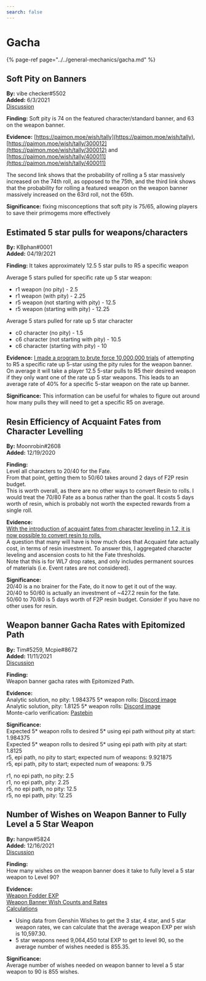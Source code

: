 ```yaml
---
search: false
---
```


# Gacha

{% page-ref page="../../general-mechanics/gacha.md" %}

## Soft Pity on Banners

**By:** vibe checker\#5502  
**Added:** 6/3/2021  
[Discussion](https://tickettool.xyz/direct?url=https://cdn.discordapp.com/attachments/843094700441206844/849939262229315644/transcript-char-and-weapon-banner-pities.html)

**Finding:** Soft pity is 74 on the featured character/standard banner, and 63 on the weapon banner.

**Evidence:** [https://paimon.moe/wish/tally](https://paimon.moe/wish/tally), [https://paimon.moe/wish/tally/300012](https://paimon.moe/wish/tally/300012) and [https://paimon.moe/wish/tally/400011](https://paimon.moe/wish/tally/400011)

The second link shows that the probability of rolling a 5 star massively increased on the 74th roll, as opposed to the 75th, and the third link shows that the probability for rolling a featured weapon on the weapon banner massively increased on the 63rd roll, not the 65th.

**Significance:** fixing misconceptions that soft pity is 75/65, allowing players to save their primogems more effectively

## Estimated 5 star pulls for weapons/characters

**By:** KBphan\#0001  
**Added:** 04/19/2021

**Finding:** It takes approximately 12.5 5 star pulls to R5 a specific weapon

Average 5 stars pulled for specific rate up 5 star weapon:

* r1 weapon \(no pity\) - 2.5
* r1 weapon \(with pity\) - 2.25
* r5 weapon \(not starting with pity\) - 12.5
* r5 weapon \(starting with pity\) - 12.25

Average 5 stars pulled for rate up 5 star character

* c0 character \(no pity\) - 1.5
* c6 character \(not starting with pity\) - 10.5
* c6 character \(starting with pity\) - 10

**Evidence:** [I made a program to brute force 10,000,000 trials](https://imgur.com/a/HastXBQ) of attempting to R5 a specific rate up 5-star using the pity rules for the weapon banner. On average it will take a player 12.5 5-star pulls to R5 their desired weapon if they only want one of the rate up 5 star weapons. This leads to an average rate of 40% for a specific 5-star weapon on the rate up banner.

**Significance:** This information can be useful for whales to figure out around how many pulls they will need to get a specific R5 on average.


## Resin Efficiency of Acquaint Fates from Character Levelling  

**By:** Moonrobin\#2608  
**Added:** 12/19/2020  

**Finding:**  
Level all characters to 20/40 for the Fate.  
From that point, getting them to 50/60 takes around 2 days of F2P resin budget.  
This is worth overall, as there are no other ways to convert Resin to rolls. I would treat the 70/80 Fate as a bonus rather than the goal. It costs 5 days worth of resin, which is probably not worth the expected rewards from a single roll.  

**Evidence:**  
[With the introduction of acquaint fates from character leveling in 1.2, it is now possible to convert resin to rolls.](https://imgur.com/a/hmxfzb8)  
A question that many will have is how much does that Acquaint fate actually cost, in terms of resin investment. To answer this, I aggregated character leveling and ascension costs to hit the Fate thresholds.  
Note that this is for WL7 drop rates, and only includes permanent sources of materials (i.e. Event rates are not considered).  

**Significance:**  
20/40 is a no brainer for the Fate, do it now to get it out of the way.  
20/40 to 50/60 is actually an investment of ~427.2 resin for the fate.  
50/60 to 70/80 is 5 days worth of F2P resin budget. Consider if you have no other uses for resin.  

## Weapon banner Gacha Rates with Epitomized Path

**By:** Tim\#5259, Mcpie\#8672  
**Added:** 11/11/2021  
[Discussion](https://tickettool.xyz/direct?url=https://cdn.discordapp.com/attachments/884585841270329415/908323794622492742/transcript-weapon-banner-gacha-rates-with-epitomized-path.html)

**Finding:**  
Weapon banner gacha rates with Epitomized Path.

**Evidence:**  
Analytic solution, no pity: 1.984375 5\* weapon rolls: [Discord image](https://cdn.discordapp.com/attachments/884585841270329415/885243449782177832/unknown.png)  
Analytic solution, pity: 1.8125 5\* weapon rolls: [Discord image](https://cdn.discordapp.com/attachments/884585841270329415/885243674206814268/unknown.png)  
Monte-carlo verification: [Pastebin](https://pastebin.com/d9Mg1i4n)

**Significance:**  
Expected 5\* weapon rolls to desired 5\* using epi path without pity at start: 1.984375  
Expected 5\* weapon rolls to desired 5\* using epi path with pity at start: 1.8125  
r5, epi path, no pity to start; expected num of weapons: 9.921875  
r5, epi path, pity to start; expected num of weapons: 9.75  

r1, no epi path, no pity: 2.5  
r1, no epi path, pity: 2.25  
r5, no epi path, no pity: 12.5  
r5, no epi path, pity: 12.25  

## Number of Wishes on Weapon Banner to Fully Level a 5 Star Weapon

**By:** hanpw\#5824  
**Added:** 12/16/2021  
[Discussion](https://tickettool.xyz/direct?url=https://cdn.discordapp.com/attachments/906138978208604210/919065570257813514/transcript-weapon-as-fodder-wish-count.html)  

**Finding:**  
How many wishes on the weapon banner does it take to fully level a 5 star weapon to Level 90?  

**Evidence:**  
[Weapon Fodder EXP](https://genshin-impact.fandom.com/wiki/Weapon_EXP)  
[Weapon Banner Wish Counts and Rates](https://genshin-wishes.com/global-stats/weapon-event)  
[Calculations](https://docs.google.com/spreadsheets/d/1lqc6MtGGkczyUM-eri09ok0LtdxDe_oWELtNf5k35Gw/edit#gid=0)  
* Using data from Genshin Wishes to get the 3 star, 4 star, and 5 star weapon rates, we can calculate that the average weapon EXP per wish is 10,597.30.
* 5 star weapons need 9,064,450 total EXP to get to level 90, so the average number of wishes needed is 855.35.  

**Significance:**  
Average number of wishes needed on weapon banner to level a 5 star weapon to 90 is 855 wishes.  
